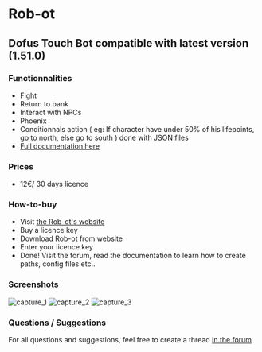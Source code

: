 # Rob-ot
## Dofus Touch Bot compatible with latest version (1.51.0)

### Functionnalities
- Fight
- Return to bank
- Interact with NPCs
- Phoenix
- Conditionnals action ( eg: If character have under 50% of his lifepoints, go to north, else go to south ) done with JSON files
- [Full documentation here](https://rob-ot.ninja/documentation)

### Prices
- 12€/ 30 days licence

### How-to-buy
- Visit [the Rob-ot's website](https://rob-ot.ninja/acheter-rob-ot-2)
- Buy a licence key
- Download Rob-ot from website
- Enter your licence key
- Done! Visit the forum, read the documentation to learn how to create paths, config files etc..

### Screenshots
![capture_1](https://user-images.githubusercontent.com/45556777/122970169-da39c280-d38d-11eb-8b62-f893978794e5.PNG)
![capture_2](https://user-images.githubusercontent.com/45556777/122970174-db6aef80-d38d-11eb-972d-4657d9cbcfd1.PNG)
![capture_3](https://user-images.githubusercontent.com/45556777/122970175-dc038600-d38d-11eb-824d-0bd3524acdd6.PNG)

### Questions / Suggestions
For all questions and suggestions, feel free to create a thread [in the forum](https://rob-ot-ninja.forumactif.com)
